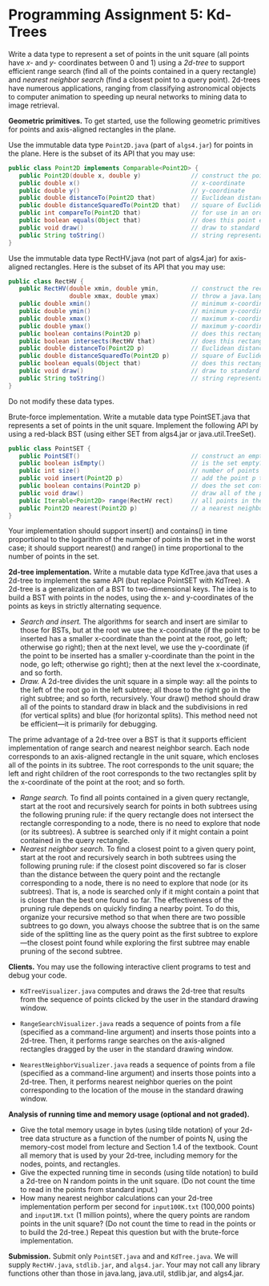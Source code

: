 # Programming Assignment 5: Kd-Trees

Write a data type to represent a set of points in the unit square (all points have *x-* and *y-* coordinates between 0 and 1) using a *2d-tree* to support efficient range search (find all of the points contained in a query rectangle) and *nearest neighbor search* (find a closest point to a query point). 2d-trees have numerous applications, ranging from classifying astronomical objects to computer animation to speeding up neural networks to mining data to image retrieval.

**Geometric primitives.** To get started, use the following geometric primitives for points and axis-aligned rectangles in the plane.

Use the immutable data type `Point2D.java` (part of `algs4.jar`) for points in the plane. Here is the subset of its API that you may use:

```Java
public class Point2D implements Comparable<Point2D> {
   public Point2D(double x, double y)              // construct the point (x, y)
   public double x()                               // x-coordinate
   public double y()                               // y-coordinate
   public double distanceTo(Point2D that)          // Euclidean distance between two points
   public double distanceSquaredTo(Point2D that)   // square of Euclidean distance between two points
   public int compareTo(Point2D that)              // for use in an ordered symbol table
   public boolean equals(Object that)              // does this point equal that?
   public void draw()                              // draw to standard draw
   public String toString()                        // string representation
}
```

Use the immutable data type RectHV.java (not part of algs4.jar) for axis-aligned rectangles. Here is the subset of its API that you may use:

```Java
public class RectHV {
   public RectHV(double xmin, double ymin,         // construct the rectangle [xmin, xmax] x [ymin, ymax]
                 double xmax, double ymax)         // throw a java.lang.IllegalArgumentException if (xmin > xmax) or (ymin > ymax)
   public double xmin()                            // minimum x-coordinate of rectangle
   public double ymin()                            // minimum y-coordinate of rectangle
   public double xmax()                            // maximum x-coordinate of rectangle
   public double ymax()                            // maximum y-coordinate of rectangle
   public boolean contains(Point2D p)              // does this rectangle contain the point p (either inside or on boundary)?
   public boolean intersects(RectHV that)          // does this rectangle intersect that rectangle (at one or more points)?
   public double distanceTo(Point2D p)             // Euclidean distance from point p to the closest point in rectangle
   public double distanceSquaredTo(Point2D p)      // square of Euclidean distance from point p to closest point in rectangle
   public boolean equals(Object that)              // does this rectangle equal that?
   public void draw()                              // draw to standard draw
   public String toString()                        // string representation
}
```

Do not modify these data types.

Brute-force implementation. Write a mutable data type PointSET.java that represents a set of points in the unit square. Implement the following API by using a red-black BST (using either SET from algs4.jar or java.util.TreeSet).

```Java
public class PointSET {
   public PointSET()                               // construct an empty set of points
   public boolean isEmpty()                        // is the set empty?
   public int size()                               // number of points in the set
   public void insert(Point2D p)                   // add the point p to the set (if it is not already in the set)
   public boolean contains(Point2D p)              // does the set contain the point p?
   public void draw()                              // draw all of the points to standard draw
   public Iterable<Point2D> range(RectHV rect)     // all points in the set that are inside the rectangle
   public Point2D nearest(Point2D p)               // a nearest neighbor in the set to p; null if set is empty
}
```

Your implementation should support insert() and contains() in time proportional to the logarithm of the number of points in the set in the worst case; it should support nearest() and range() in time proportional to the number of points in the set.

**2d-tree implementation.** Write a mutable data type KdTree.java that uses a 2d-tree to implement the same API (but replace PointSET with KdTree). A 2d-tree is a generalization of a BST to two-dimensional keys. The idea is to build a BST with points in the nodes, using the x- and y-coordinates of the points as keys in strictly alternating sequence.

* *Search and insert.* The algorithms for search and insert are similar to those for BSTs, but at the root we use the x-coordinate (if the point to be inserted has a smaller x-coordinate than the point at the root, go left; otherwise go right); then at the next level, we use the y-coordinate (if the point to be inserted has a smaller y-coordinate than the point in the node, go left; otherwise go right); then at the next level the x-coordinate, and so forth. 
* *Draw.* A 2d-tree divides the unit square in a simple way: all the points to the left of the root go in the left subtree; all those to the right go in the right subtree; and so forth, recursively. Your draw() method should draw all of the points to standard draw in black and the subdivisions in red (for vertical splits) and blue (for horizontal splits). This method need not be efficient—it is primarily for debugging. 

The prime advantage of a 2d-tree over a BST is that it supports efficient implementation of range search and nearest neighbor search. Each node corresponds to an axis-aligned rectangle in the unit square, which encloses all of the points in its subtree. The root corresponds to the unit square; the left and right children of the root corresponds to the two rectangles split by the x-coordinate of the point at the root; and so forth.

* *Range search.* To find all points contained in a given query rectangle, start at the root and recursively search for points in both subtrees using the following pruning rule: if the query rectangle does not intersect the rectangle corresponding to a node, there is no need to explore that node (or its subtrees). A subtree is searched only if it might contain a point contained in the query rectangle.
* *Nearest neighbor search.* To find a closest point to a given query point, start at the root and recursively search in both subtrees using the following pruning rule: if the closest point discovered so far is closer than the distance between the query point and the rectangle corresponding to a node, there is no need to explore that node (or its subtrees). That is, a node is searched only if it might contain a point that is closer than the best one found so far. The effectiveness of the pruning rule depends on quickly finding a nearby point. To do this, organize your recursive method so that when there are two possible subtrees to go down, you always choose the subtree that is on the same side of the splitting line as the query point as the first subtree to explore—the closest point found while exploring the first subtree may enable pruning of the second subtree. 

**Clients.**  You may use the following interactive client programs to test and debug your code.

* `KdTreeVisualizer.java` computes and draws the 2d-tree that results from the sequence of points clicked by the user in the standard drawing window.

* `RangeSearchVisualizer.java` reads a sequence of points from a file (specified as a command-line argument) and inserts those points into a 2d-tree. Then, it performs range searches on the axis-aligned rectangles dragged by the user in the standard drawing window.
* `NearestNeighborVisualizer.java` reads a sequence of points from a file (specified as a command-line argument) and inserts those points into a 2d-tree. Then, it performs nearest neighbor queries on the point corresponding to the location of the mouse in the standard drawing window. 

**Analysis of running time and memory usage (optional and not graded).** 

* Give the total memory usage in bytes (using tilde notation) of your 2d-tree data structure as a function of the number of points N, using the memory-cost model from lecture and Section 1.4 of the textbook. Count all memory that is used by your 2d-tree, including memory for the nodes, points, and rectangles.
* Give the expected running time in seconds (using tilde notation) to build a 2d-tree on N random points in the unit square. (Do not count the time to read in the points from standard input.)
* How many nearest neighbor calculations can your 2d-tree implementation perform per second for `input100K.txt` (100,000 points) and `input1M.txt` (1 million points), where the query points are random points in the unit square? (Do not count the time to read in the points or to build the 2d-tree.) Repeat this question but with the brute-force implementation. 

**Submission.** Submit only `PointSET.java` and and `KdTree.java`. We will supply `RectHV.java`, `stdlib.jar`, and `algs4.jar`. Your may not call any library functions other than those in java.lang, java.util, stdlib.jar, and algs4.jar.